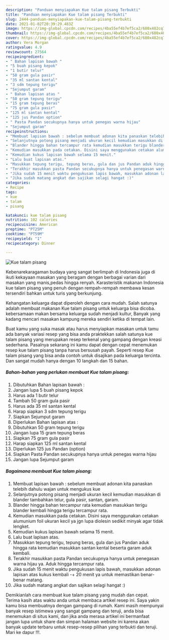 ```yaml
---
description: "Panduan menyiapakan Kue talam pisang Terbukti"
title: "Panduan menyiapakan Kue talam pisang Terbukti"
slug: 2444-panduan-menyiapakan-kue-talam-pisang-terbukti
date: 2021-01-02T20:39:29.483Z
image: https://img-global.cpcdn.com/recipes/4ba55ef4b7ef5ca2/680x482cq70/kue-talam-pisang-foto-resep-utama.jpg
thumbnail: https://img-global.cpcdn.com/recipes/4ba55ef4b7ef5ca2/680x482cq70/kue-talam-pisang-foto-resep-utama.jpg
cover: https://img-global.cpcdn.com/recipes/4ba55ef4b7ef5ca2/680x482cq70/kue-talam-pisang-foto-resep-utama.jpg
author: Vera Morgan
ratingvalue: 4.9
reviewcount: 27564
recipeingredient:
- " Bahan lapisan bawah "
- "5 buah pisang kepok"
- "1 butir telur"
- "50 gram gula pasir"
- "35 ml santan kental"
- "3 sdm tepung terigu"
- "Sejumput garam"
- " Bahan lapisan atas "
- "50 gram tepung terigu"
- "15 gram tepung beras"
- "75 gram gula pasir"
- "125 ml santan kental"
- "125 jus Pandan option"
- " Pasta Pandan secukupnya hanya untuk penegas warna hijau"
- "Sejumput garam"
recipeinstructions:
- "Membuat lapisan bawah : sebelum membuat adonan kita panaskan telebih dahulu wajan untuk mengukus kue"
- "Selanjutnya potong pisang menjadi ukuran kecil kemudian masukkan di blander tambahkan telur, gula pasir, santan, garam."
- "Blander hingga bahan tercampur rata kemudian masukkan terigu blander kembali hingga terigu tercampur rata."
- "Kemudian masukkan pada cetakan. Disini saya menggunakan cetakan alumunium foil ukuran kecil ya jgn lupa diolesin sedikit minyak agar tidak lengket."
- "Kemudian kukus lapisan bawah selama 15 menit."
- "Lalu buat lapisan atas."
- "Masukkan tepung terigu, tepung beras, gula dan jus Pandan aduk hingga rata kemudian masukkan santan kental beserta garam aduk kembali."
- "Terakhir masukkan pasta Pandan secukupnya hanya untuk penegasan warna hijau ya. Aduk hingga tercampur rata."
- "Jika sudah 15 menit waktu pengukusan lapis bawah, masukkan adonan lapisan atas kukus kembali -+ 20 menit ya untuk memastikan benar-benar matang."
- "Jika sudah matang angkat dan sajikan selagi hangat :)"
categories:
- Recipe
tags:
- kue
- talam
- pisang

katakunci: kue talam pisang 
nutrition: 102 calories
recipecuisine: American
preptime: "PT25M"
cooktime: "PT59M"
recipeyield: "1"
recipecategory: Dinner

---
```



![Kue talam pisang](https://img-global.cpcdn.com/recipes/4ba55ef4b7ef5ca2/680x482cq70/kue-talam-pisang-foto-resep-utama.jpg)

Kebenarekaragaman budaya yang sangat berlimpah di Indonesia juga di ikuti kekayaan masakan yang beragam dengan berbagai varian dari masakan yang manis,pedas hingga renyah. Karasteristik makanan Indonesia kue talam pisang yang penuh dengan rempah-rempah membawa kesan tersendiri bahkan untuk turis yang berkunjung.


Kehangatan keluarga dapat diperoleh dengan cara mudah. Salah satunya adalah membuat makanan Kue talam pisang untuk keluarga bisa dicoba. kebersamaan makan bersama keluarga sudah menjadi kultur, Banyak yang kadang mencari masakan kampung mereka sendiri ketika di tempat lain.



Buat kamu yang suka masak atau harus menyiapkan masakan untuk tamu ada banyak variasi resep yang bisa anda praktekkan salah satunya kue talam pisang yang merupakan resep terkenal yang gampang dengan kreasi sederhana. Pasalnya sekarang ini kamu dapat dengan cepat menemukan resep kue talam pisang tanpa harus bersusah payah.
Seperti resep Kue talam pisang yang bisa anda contoh untuk disajikan pada keluarga tercinta. Dan sangat mudah hanya dengan 10 langkah dan 15 bahan.


<!--inarticleads1-->

##### Bahan-bahan yang perlukan membuat Kue talam pisang:

1. Dibutuhkan  Bahan lapisan bawah :
1. Jangan lupa 5 buah pisang kepok
1. Harus ada 1 butir telur
1. Tambah 50 gram gula pasir
1. Harus ada 35 ml santan kental
1. Harap siapkan 3 sdm tepung terigu
1. Siapkan Sejumput garam
1. Diperlukan  Bahan lapisan atas :
1. Dibutuhkan 50 gram tepung terigu
1. Jangan lupa 15 gram tepung beras
1. Siapkan 75 gram gula pasir
1. Harap siapkan 125 ml santan kental
1. Diperlukan 125 jus Pandan (option)
1. Siapkan  Pasta Pandan secukupnya hanya untuk penegas warna hijau
1. Jangan lupa Sejumput garam




<!--inarticleads2-->

##### Bagaimana membuat  Kue talam pisang:

1. Membuat lapisan bawah : sebelum membuat adonan kita panaskan telebih dahulu wajan untuk mengukus kue
1. Selanjutnya potong pisang menjadi ukuran kecil kemudian masukkan di blander tambahkan telur, gula pasir, santan, garam.
1. Blander hingga bahan tercampur rata kemudian masukkan terigu blander kembali hingga terigu tercampur rata.
1. Kemudian masukkan pada cetakan. Disini saya menggunakan cetakan alumunium foil ukuran kecil ya jgn lupa diolesin sedikit minyak agar tidak lengket.
1. Kemudian kukus lapisan bawah selama 15 menit.
1. Lalu buat lapisan atas.
1. Masukkan tepung terigu, tepung beras, gula dan jus Pandan aduk hingga rata kemudian masukkan santan kental beserta garam aduk kembali.
1. Terakhir masukkan pasta Pandan secukupnya hanya untuk penegasan warna hijau ya. Aduk hingga tercampur rata.
1. Jika sudah 15 menit waktu pengukusan lapis bawah, masukkan adonan lapisan atas kukus kembali -+ 20 menit ya untuk memastikan benar-benar matang.
1. Jika sudah matang angkat dan sajikan selagi hangat :)




Demikianlah cara membuat kue talam pisang yang mudah dan cepat. Terima kasih atas waktu anda untuk membaca artikel resep ini. Saya yakin kamu bisa membuatnya dengan gampang di rumah. Kami masih mempunyai banyak resep istimewa yang sangat gampang dan teruji, anda bisa menemukan di situs kami, dan jika anda merasa artikel ini bermanfaat jangan lupa untuk share dan simpan halaman website ini karena akan banyak update terbaru untuk resep-resep pilihan yang terbukti dan teruji. Mari ke dapur !!!. 
